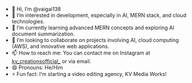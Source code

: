 
- 👋 Hi, I’m @vaigai138
- 👀 I’m interested in development, especially in AI, MERN stack, and cloud technologies.
- 🌱 I’m currently learning advanced MERN concepts and exploring AI document summarization.
- 💞️ I’m looking to collaborate on projects involving AI, cloud computing (AWS), and innovative web applications.
- 📫 How to reach me: You can contact me on Instagram at [kv_creationsofficial_](https://www.instagram.com/kv_creationsofficial_) or via email.
- 😄 Pronouns: He/Him
- ⚡ Fun fact: I’m starting a video editing agency, KV Media Works!

<!---
vaigai138/vaigai138 is a ✨ special ✨ repository because its `README.md` (this file) appears on your GitHub profile.
You can click the Preview link to take a look at your changes.
--->
